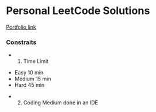 # Personal LeetCode Solutions
     
   [Portfolio link](http://machler.xyz/portfolio/leetcode)
### Constraits
 - 1. Time Limit 
 * Easy 10 min 
 * Medium 15 min 
 * Hard 45 min

 - 2. Coding Medium done in an IDE 
 
